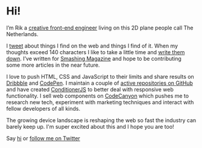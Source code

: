 
# Hi!

I’m Rik a [creative front-end engineer](https://www.linkedin.com/in/rikschennink) living on this 2D plane people call The Netherlands.

I [tweet](http://twitter.com/rikschennink) about things I find on the web and things I find of it. When my thoughts exceed 140 characters I like to take a little time and [write them down](/). I’ve written for [Smashing Magazine](http://www.smashingmagazine.com/author/rik-schennink/) and hope to be contributing some more articles in the near future.

I love to push HTML, CSS and JavaScript to their limits and share results on [Dribbble](https://dribbble.com/rikschennink) and [CodePen](http://codepen.io/rikschennink/). I maintain a couple of [active repositories on GitHub](https://github.com/rikschennink) and have created [ConditionerJS](http://conditionerjs.com) to better deal with responsive web functionality. I sell web components on [CodeCanyon](http://codecanyon.net/user/rikschennink/portfolio?WT.ac=portfolio_item&WT.z_author=rikschennink&ref=rikschennink) which pushes me to research new tech, experiment with marketing techniques and interact with fellow developers of all kinds.

The growing device landscape is reshaping the web so fast the industry can barely keep up. I'm super excited about this and I hope you are too!

Say [hi](hello@rikschennink.nl) or [follow me on Twitter](http://twitter.com/rikschennink)